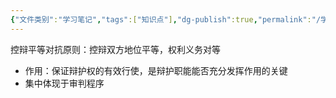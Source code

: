 ```yaml
---
{"文件类别":"学习笔记","tags":["知识点"],"dg-publish":true,"permalink":"/学习笔记studyup/知识点cheese/控辩平等对抗/","dgPassFrontmatter":true,"created":"2024-09-12T12:26:28.271+08:00","updated":"2024-10-21T14:03:28.219+08:00"}
---
```


控辩平等对抗原则：控辩双方地位平等，权利义务对等
- 作用：保证辩护权的有效行使，是辩护职能能否充分发挥作用的关键
- 集中体现于审判程序